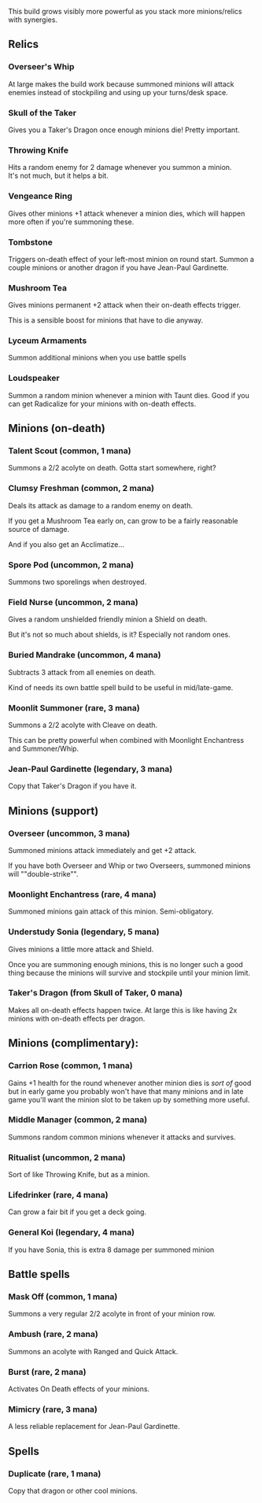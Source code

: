 This build grows visibly more powerful as you stack more minions/relics with synergies.

## Relics

### Overseer's Whip
At large makes the build work because summoned minions will attack enemies instead of stockpiling and using up your turns/desk space.

### Skull of the Taker
Gives you a Taker's Dragon once enough minions die!
Pretty important.

### Throwing Knife
Hits a random enemy for 2 damage whenever you summon a minion.\
It's not much, but it helps a bit.

### Vengeance Ring
Gives other minions +1 attack whenever a minion dies,
which will happen more often if you're summoning these.

### Tombstone
Triggers on-death effect of your left-most minion on round start.
Summon a couple minions or another dragon if you have Jean-Paul Gardinette.

### Mushroom Tea
Gives minions permanent +2 attack when their on-death effects trigger.

This is a sensible boost for minions that have to die anyway.

### Lyceum Armaments
Summon additional minions when you use battle spells

### Loudspeaker
Summon a random minion whenever a minion with Taunt dies.
Good if you can get Radicalize for your minions with on-death effects.


## Minions (on-death)

### Talent Scout (common, 1 mana)
Summons a 2/2 acolyte on death. Gotta start somewhere, right?

### Clumsy Freshman (common, 2 mana)
Deals its attack as damage to a random enemy on death.

If you get a Mushroom Tea early on, can grow to be a fairly reasonable source of damage.

And if you also get an Acclimatize...

### Spore Pod (uncommon, 2 mana)
Summons two sporelings when destroyed.

### Field Nurse (uncommon, 2 mana)
Gives a random unshielded friendly minion a Shield on death.

But it's not so much about shields, is it? Especially not random ones.

### Buried Mandrake (uncommon, 4 mana)
Subtracts 3 attack from all enemies on death.

Kind of needs its own battle spell build to be useful in mid/late-game.

### Moonlit Summoner (rare, 3 mana)
Summons a 2/2 acolyte with Cleave on death.

This can be pretty powerful when combined with Moonlight Enchantress and Summoner/Whip.

### Jean-Paul Gardinette (legendary, 3 mana)
Copy that Taker's Dragon if you have it.


## Minions (support)

### Overseer (uncommon, 3 mana)
Summoned minions attack immediately and get +2 attack.

If you have both Overseer and Whip or two Overseers,
summoned minions will ""double-strike"".

### Moonlight Enchantress (rare, 4 mana)
Summoned minions gain attack of this minion. Semi-obligatory.

### Understudy Sonia (legendary, 5 mana)
Gives minions a little more attack and Shield.

Once you are summoning enough minions, this is no longer such a good thing because the minions
will survive and stockpile until your minion limit.

### Taker's Dragon (from Skull of Taker, 0 mana)
Makes all on-death effects happen twice.
At large this is like having 2x minions with on-death effects per dragon.


## Minions (complimentary):

### Carrion Rose (common, 1 mana)
Gains +1 health for the round whenever another minion dies is _sort of_
good but in early game you probably won't have that many minions and in late game you'll want
the minion slot to be taken up by something more useful.

### Middle Manager (common, 2 mana)
Summons random common minions whenever it attacks and survives.

### Ritualist (uncommon, 2 mana)
Sort of like Throwing Knife, but as a minion.

### Lifedrinker (rare, 4 mana)
Can grow a fair bit if you get a deck going.

### General Koi (legendary, 4 mana)
If you have Sonia, this is extra 8 damage per summoned minion

## Battle spells

### Mask Off (common, 1 mana)
Summons a very regular 2/2 acolyte in front of your minion row.

### Ambush (rare, 2 mana)
Summons an acolyte with Ranged and Quick Attack.

### Burst (rare, 2 mana)
Activates On Death effects of your minions.

### Mimicry (rare, 3 mana)
A less reliable replacement for Jean-Paul Gardinette.


## Spells

### Duplicate (rare, 1 mana)
Copy that dragon or other cool minions.